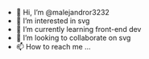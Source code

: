 - 👋 Hi, I’m @malejandror3232
- 👀 I’m interested in svg
- 🌱 I’m currently learning front-end dev
- 💞️ I’m looking to collaborate on svg
- 📫 How to reach me ...

<!---
malejandror3232/malejandror3232 is a ✨ special ✨ repository because its `README.md` (this file) appears on your GitHub profile.
You can click the Preview link to take a look at your changes.
--->
